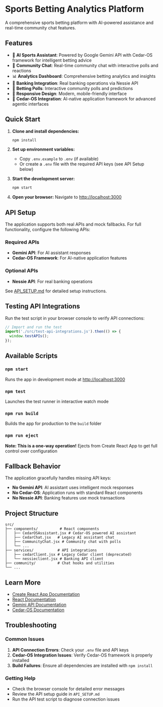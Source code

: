 # Sports Betting Analytics Platform

A comprehensive sports betting platform with AI-powered assistance and real-time community chat features.

## Features

- 🤖 **AI Sports Assistant**: Powered by Google Gemini API with Cedar-OS framework for intelligent betting advice
- 💬 **Community Chat**: Real-time community chat with interactive polls and reactions
- 📊 **Analytics Dashboard**: Comprehensive betting analytics and insights
- 🏦 **Banking Integration**: Real banking operations via Nessie API
- 🎯 **Betting Polls**: Interactive community polls and predictions
- 📱 **Responsive Design**: Modern, mobile-friendly interface
- 🌲 **Cedar-OS Integration**: AI-native application framework for advanced agentic interfaces

## Quick Start

1. **Clone and install dependencies:**
   ```bash
   npm install
   ```

2. **Set up environment variables:**
   - Copy `.env.example` to `.env` (if available)
   - Or create a `.env` file with the required API keys (see API Setup below)

3. **Start the development server:**
   ```bash
   npm start
   ```

4. **Open your browser:**
   Navigate to [http://localhost:3000](http://localhost:3000)

## API Setup

The application supports both real APIs and mock fallbacks. For full functionality, configure the following APIs:

### Required APIs

- **Gemini API**: For AI assistant responses
- **Cedar-OS Framework**: For AI-native application features

### Optional APIs

- **Nessie API**: For real banking operations

See [API_SETUP.md](./API_SETUP.md) for detailed setup instructions.

## Testing API Integrations

Run the test script in your browser console to verify API connections:

```javascript
// Import and run the test
import('./src/test-api-integrations.js').then(() => {
  window.testAPIs();
});
```

## Available Scripts

### `npm start`
Runs the app in development mode at [http://localhost:3000](http://localhost:3000)

### `npm test`
Launches the test runner in interactive watch mode

### `npm run build`
Builds the app for production to the `build` folder

### `npm run eject`
**Note: This is a one-way operation!** Ejects from Create React App to get full control over configuration

## Fallback Behavior

The application gracefully handles missing API keys:

- **No Gemini API**: AI assistant uses intelligent mock responses
- **No Cedar-OS**: Application runs with standard React components
- **No Nessie API**: Banking features use mock transactions

## Project Structure

```
src/
├── components/          # React components
│   ├── CedarOSAssistant.jsx # Cedar-OS powered AI assistant
│   ├── CedarChat.jsx   # Legacy AI assistant chat
│   ├── CommunityChat.jsx # Community chat with polls
│   └── ...
├── services/           # API integrations
│   ├── cedarClient.jsx # Legacy Cedar client (deprecated)
│   └── nessieclient.jsx # Banking API client
├── community/          # Chat hooks and utilities
└── ...
```

## Learn More

- [Create React App Documentation](https://facebook.github.io/create-react-app/docs/getting-started)
- [React Documentation](https://reactjs.org/)
- [Gemini API Documentation](https://ai.google.dev/docs)
- [Cedar-OS Documentation](https://docs.cedarcopilot.com/getting-started/hackathon-starter)

## Troubleshooting

### Common Issues

1. **API Connection Errors**: Check your `.env` file and API keys
2. **Cedar-OS Integration Issues**: Verify Cedar-OS framework is properly installed
3. **Build Failures**: Ensure all dependencies are installed with `npm install`

### Getting Help

- Check the browser console for detailed error messages
- Review the API setup guide in `API_SETUP.md`
- Run the API test script to diagnose connection issues
